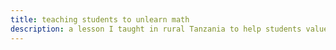 ```yaml
---
title: teaching students to unlearn math
description: a lesson I taught in rural Tanzania to help students value multiple approaches
---
```




